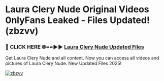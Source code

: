 # Laura Clery Nude Original Videos 0nlyFans Leaked - Files Updated! (zbzvv)

<h3>🔴 CLICK HERE 🌐==►► <a href="https://tinyurl.com/5h6xmrr3" rel="nofollow">Laura Clery Nude Updated Files</a></h3>

Get Laura Clery Nude and all content. Now you can access all videos and pictures of Laura Clery Nude. New Updated Files 2025!

[![zbzvv](https://i.imgur.com/KVD873Z.gif)](https://tinyurl.com/5h6xmrr3)
